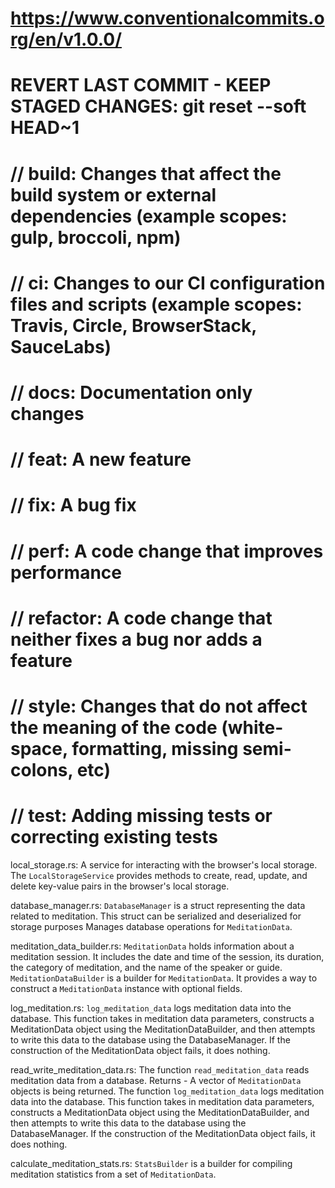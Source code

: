 # https://www.conventionalcommits.org/en/v1.0.0/

# REVERT LAST COMMIT - KEEP STAGED CHANGES:  git reset --soft HEAD~1

# // build: Changes that affect the build system or external dependencies (example scopes: gulp, broccoli, npm)
# // ci: Changes to our CI configuration files and scripts (example scopes: Travis, Circle, BrowserStack, SauceLabs)
# // docs: Documentation only changes
# // feat: A new feature
# // fix: A bug fix
# // perf: A code change that improves performance
# // refactor: A code change that neither fixes a bug nor adds a feature
# // style: Changes that do not affect the meaning of the code (white-space, formatting, missing semi-colons, etc)
# // test: Adding missing tests or correcting existing tests


local_storage.rs:
A service for interacting with the browser's local storage.
The `LocalStorageService` provides methods to create, read, update, and delete key-value pairs in the browser's local storage.

database_manager.rs:
`DatabaseManager` is a struct representing the data related to meditation.
This struct can be serialized and deserialized for storage purposes
Manages database operations for `MeditationData`.

meditation_data_builder.rs:
`MeditationData` holds information about a meditation session.
It includes the date and time of the session, its duration, the category of meditation,
and the name of the speaker or guide.
`MeditationDataBuilder` is a builder for `MeditationData`.
It provides a way to construct a `MeditationData` instance with optional fields.

log_meditation.rs:
`log_meditation_data` logs meditation data into the database.
This function takes in meditation data parameters, constructs a MeditationData object using
the MeditationDataBuilder, and then attempts to write this data to the database using the
DatabaseManager. If the construction of the MeditationData object fails, it does nothing.

read_write_meditation_data.rs:
The function `read_meditation_data` reads meditation data from a database.
Returns - A vector of `MeditationData` objects is being returned.
The function `log_meditation_data` logs meditation data into the database.
This function takes in meditation data parameters, constructs a MeditationData object using
the MeditationDataBuilder, and then attempts to write this data to the database using the
DatabaseManager. If the construction of the MeditationData object fails, it does nothing.

calculate_meditation_stats.rs:
`StatsBuilder` is a builder for compiling meditation statistics from a set of `MeditationData`.